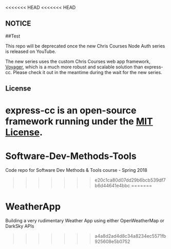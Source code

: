 <<<<<<< HEAD
<<<<<<< HEAD
## NOTICE

##Test 

This repo will be deprecated once the new Chris Courses Node Auth series is released on YouTube.

The new series uses the custom Chris Courses web app framework, [Voyager](https://github.com/chriscourses/voyager), which is a much more robust and scalable solution than express-cc. Please check it out in the meantime during the wait for the new series.

## License

express-cc is an open-source framework running under the [MIT License](https://opensource.org/licenses/MIT).
=======
# Software-Dev-Methods-Tools
Code repo for Software Dev Methods &amp; Tools course - Spring 2018
>>>>>>> e20c1ca80d07dd29b6bcb539df7b6d44641e4bbc
=======
# WeatherApp

Building a very rudimentary Weather App using either OpenWeatherMap or DarkSky APIs
>>>>>>> a4a8d2ad4d8c34a8234ec5571fb925608e5b0752
